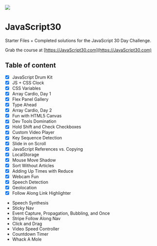 ![](https://javascript30.com/images/JS3-social-share.png)

# JavaScript30

Starter Files + Completed solutions for the JavaScript 30 Day Challenge.

Grab the course at [https://JavaScript30.com](https://JavaScript30.com)

## Table of content

- [x] JavaScript Drum Kit
- [x] JS + CSS Clock
- [x] CSS Variables
- [x] Array Cardio, Day 1
- [x] Flex Panel Gallery
- [x] Type Ahead
- [x] Array Cardio, Day 2
- [x] Fun with HTML5 Canvas
- [x] Dev Tools Domination
- [x] Hold Shift and Check Checkboxes
- [x] Custom Video Player
- [x] Key Sequence Detection
- [x] Slide in on Scroll
- [x] JavaScript References vs. Copying
- [x] LocalStorage
- [x] Mouse Move Shadow
- [x] Sort Without Articles
- [x] Adding Up Times with Reduce
- [x] Webcam Fun
- [x] Speech Detection
- [x] Geolocation
- [x] Follow Along Link Highlighter
- Speech Synthesis
- Sticky Nav
- Event Capture, Propagation, Bubbling, and Once
- Stripe Follow Along Nav
- Click and Drag
- Video Speed Controller
- Countdown Timer
- Whack A Mole
